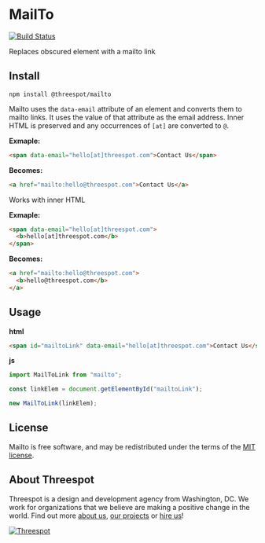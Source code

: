 # MailTo

[![Build Status](https://travis-ci.org/Threespot/mailto.svg?branch=master)](https://travis-ci.org/Threespot/mailto)

Replaces obscured element with a mailto link

## Install

```
npm install @threespot/mailto
```

Mailto uses the `data-email` attribute of an element and converts them to mailto links. It uses the value of that attribute as the email address. Inner HTML is preserved and any occurrences of `[at]` are converted to `@`.

**Exmaple:**

```html
<span data-email="hello[at]threespot.com">Contact Us</span>
```

**Becomes:**

```html
<a href="mailto:hello@threespot.com">Contact Us</a>
```

Works with inner HTML

**Exmaple:**

```html
<span data-email="hello[at]threespot.com">
  <b>hello[at]threespot.com</b>
</span>
```

**Becomes:**

```html
<a href="mailto:hello@threespot.com">
  <b>hello@threespot.com</b>
</a>
```

## Usage

**html**

```html
<span id="mailtoLink" data-email="hello[at]threespot.com">Contact Us</span>
```

**js**

```js
import MailToLink from "mailto";

const linkElem = document.getElementById("mailtoLink");

new MailToLink(linkElem);
```

## License

Mailto is free software, and may be redistributed under the terms of the [MIT license](https://github.com/Threespot/frontline-sass/blob/master/LICENSE.md).

## About Threespot

Threespot is a design and development agency from Washington, DC. We work for organizations that we believe are making a positive change in the world. Find out more [about us](https://www.threespot.com), [our projects](https://www.threespot.com/work) or [hire us](https://www.threespot.com/agency/hire-us)!

[![Threespot](https://avatars3.githubusercontent.com/u/370822?v=3&s=100)](https://www.threespot.com)
